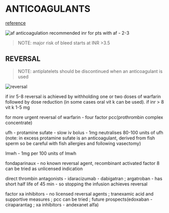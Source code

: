 # ANTICOAGULANTS
[reference](https://www.ncbi.nlm.nih.gov/pmc/articles/PMC6334060/#:~:text=Oral%20or%20intravenous%20vitamin%20K,it%20preferable%20in%20bleeding%20patients.&text=For%20non%2Dmajor%20bleeding%2C%20anticoagulation,3%20mg%20intravenous%20vitamin%20K.)

![af anticoagulation](./anticoagulation_in_af.png)
recommended inr for pts with af - 2-3

> NOTE: major risk of bleed starts at INR >3.5
## REVERSAL

> NOTE: antiplatelets should be discontinued when an anticoagulant is used

![reversal](./anticoagulants_reversal.png)

if inr 5-8 reversal is achieved by withholding one or two doses of warfarin followed by dose reduction (in some cases oral vit k can be used). if inr > 8 vit k 1-5 mg

for more urgent reversal of warfarin - four factor pcc(prothrombin complex concentrate)

ufh - protamine sufate - slow iv bolus - 1mg neutralises 80-100 units of ufh (note: in excess protamine sufate is an anticoagulant, derived from fish sperm so be careful with fish allergies and following vasectomy)

lmwh - 1mg per 100 units of lmwh

fondaparinaux - no known reversal agent, recombinant activated factor 8 can be tried as unlicensed indication

direct thrombin  antagonists - idaracizumab - dabigatran ; argatroban - has short half life of 45 min - so stopping the infusion achieves reversal

factor xa inhibitors - no licensed reversal agents ; tranexamic acid and supportive measures ; pcc can be tried ; future prospects(edoxaban - ciraparantag ; xa inhibitors - andexanet alfa) 
